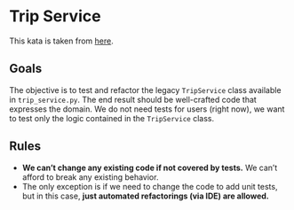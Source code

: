 # Trip Service

This kata is taken from [here](https://github.com/sandromancuso/trip-service-kata/tree/master/python).

## Goals

The objective is to test and refactor the legacy `TripService` class available in `trip_service.py`. 
The end result should be well-crafted code that expresses the domain. 
We do not need tests for users (right now), we want to test only the logic contained in the `TripService` class.

## Rules

- **We can’t change any existing code if not covered by tests.** We can’t afford to break any existing behavior. 
- The only exception is if we need to change the code to add unit tests, but in this case, **just automated refactorings (via IDE) are allowed.**
